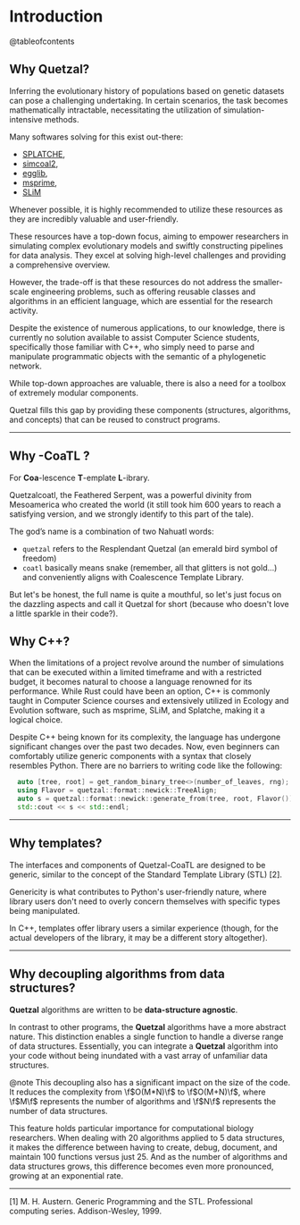 
# Introduction

@tableofcontents

## Why Quetzal?

Inferring the evolutionary history of populations based on genetic datasets can pose a challenging undertaking. In certain scenarios, the task becomes mathematically intractable, necessitating the utilization of simulation-intensive methods.

Many softwares solving for this exist out-there:
- [SPLATCHE](http://splatche.com/),
- [simcoal2](http://cmpg.unibe.ch/software/simcoal2/),
- [egglib](http://mycor.nancy.inra.fr/egglib/index.html),
- [msprime](http://msprime.readthedocs.io/en/stable/index.html),
- [SLiM](https://messerlab.org/slim/) 

Whenever possible, it is highly recommended to utilize these resources as they are incredibly valuable and user-friendly.

These resources have a top-down focus, aiming to empower researchers in simulating complex evolutionary models and swiftly constructing pipelines for data analysis. They excel at solving high-level challenges and providing a comprehensive overview.

However, the trade-off is that these resources do not address the smaller-scale engineering problems, such as offering reusable classes and algorithms in an efficient language, which are essential for the research activity.

Despite the existence of numerous applications, to our knowledge, there is currently no solution available to assist Computer Science students, specifically those familiar with C++, who simply need to parse and manipulate programmatic objects with the semantic of a phylogenetic network.

While top-down approaches are valuable, there is also a need for a toolbox of extremely modular components.

Quetzal fills this gap by providing these components (structures, algorithms, and concepts) that can be reused to construct programs.

---

## Why -CoaTL ?

For **Coa**-lescence **T**-emplate **L**-ibrary.

Quetzalcoatl, the Feathered Serpent, was a powerful divinity from Mesoamerica who created the world (it still took him 600 years to reach a satisfying version, and we strongly identify to this part of the tale).

The god’s name is a combination of two Nahuatl words:

- `quetzal` refers to the Resplendant Quetzal (an emerald bird symbol of freedom)
- `coatl` basically means snake (remember, all that glitters is not gold…) and conveniently aligns with Coalescence Template Library.

But let's be honest, the full name is quite a mouthful, so let's just focus on the dazzling aspects and call it Quetzal for short (because who doesn't love a little sparkle in their code?).

## Why C++?

When the limitations of a project revolve around the number of simulations that can be executed within a limited timeframe and with a restricted budget, it becomes natural to choose a language renowned for its performance. While Rust could have been an option, C++ is commonly taught in Computer Science courses and extensively utilized in Ecology and Evolution software, such as msprime, SLiM, and Splatche, making it a logical choice.

Despite C++ being known for its complexity, the language has undergone significant changes over the past two decades. Now, even beginners can comfortably utilize generic components with a syntax that closely resembles Python. There are no barriers to writing code like the following:

```cpp
  auto [tree, root] = get_random_binary_tree<>(number_of_leaves, rng);
  using Flavor = quetzal::format::newick::TreeAlign;
  auto s = quetzal::format::newick::generate_from(tree, root, Flavor());
  std::cout << s << std::endl;
```

--- 

## Why templates?

The interfaces and components of Quetzal-CoaTL are designed to be generic, similar to the concept of the Standard Template Library (STL) [2].

Genericity is what contributes to Python's user-friendly nature, where library users don't need to overly concern themselves with specific types being manipulated.

In C++, templates offer library users a similar experience (though, for the actual developers of the library, it may be a different story altogether).

--- 

## Why decoupling algorithms from data structures?

**Quetzal** algorithms are written to be **data-structure agnostic**.

In contrast to other programs, the **Quetzal** algorithms have a more abstract nature. This distinction enables a single function to handle a diverse range of data structures. Essentially, you can integrate a  **Quetzal** algorithm into your code without being inundated with a vast array of unfamiliar data structures.

@note
This decoupling also has a significant impact on the size of the code. It reduces the complexity from \f$O(M*N)\f$ to \f$O(M+N)\f$, where \f$M\f$ represents the number of algorithms and \f$N\f$ represents the number of data structures.

This feature holds particular importance for computational biology researchers. When dealing with 20 algorithms applied to 5 data structures, it makes the difference between having to create, debug, document, and maintain 100 functions versus just 25. And as the number of algorithms and data structures grows, this difference becomes even more pronounced, growing at an exponential rate.

---

[1] M. H. Austern.
Generic Programming and the STL.
Professional computing series. Addison-Wesley, 1999.
